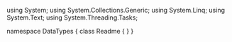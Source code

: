 ﻿using System;
using System.Collections.Generic;
using System.Linq;
using System.Text;
using System.Threading.Tasks;

namespace DataTypes
{
    class Readme
    {
    }
}
